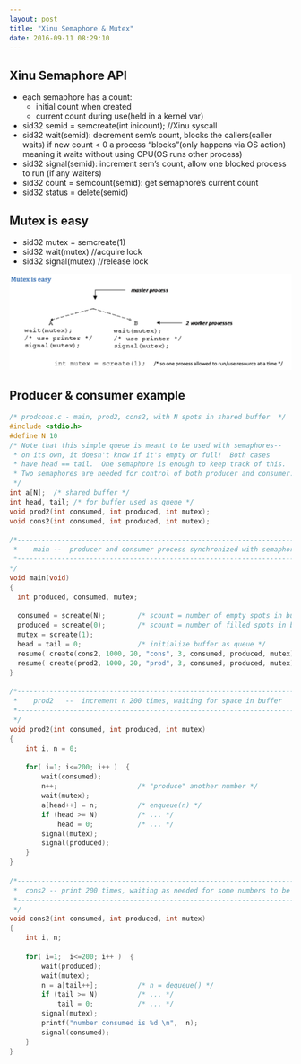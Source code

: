 ```yaml
---
layout: post
title: "Xinu Semaphore & Mutex"
date: 2016-09-11 08:29:10
---
```


## Xinu Semaphore API

* each semaphore has a count:
  * initial count when created
  * current count during use(held in a kernel var)
* sid32 semid = semcreate(int inicount); //Xinu syscall
* sid32 wait(semid): decrement sem’s count, blocks the callers(caller waits) if new count < 0 a process “blocks”(only happens via OS action) meaning it waits without using CPU(OS runs other process)
* sid32 signal(semid): increment sem’s count, allow one blocked process to run (if any waiters)
* sid32 count = semcount(semid): get semaphore’s current count
* sid32 status = delete(semid)

## Mutex is easy

* sid32 mutex = semcreate(1)
* sid32 wait(mutex) //acquire lock
* sid32 signal(mutex) //release lock

[<img src="images/xinu/mutex.png">](images/xinu/mutex.png)

## Producer & consumer example

```c
/* prodcons.c - main, prod2, cons2, with N spots in shared buffer  */
#include <stdio.h>
#define N 10
/* Note that this simple queue is meant to be used with semaphores--
 * on its own, it doesn't know if it's empty or full!  Both cases
 * have head == tail.  One semaphore is enough to keep track of this.
 * Two semaphores are needed for control of both producer and consumer.
 */
int a[N];  /* shared buffer */
int head, tail; /* for buffer used as queue */
void prod2(int consumed, int produced, int mutex);
void cons2(int consumed, int produced, int mutex);
 
/*--------------------------------------------------------------------------
 *    main --  producer and consumer process synchronized with semaphores
 *--------------------------------------------------------------------------
*/
void main(void)
{
  int produced, consumed, mutex;
 
  consumed = screate(N);        /* scount = number of empty spots in buffer */
  produced = screate(0);        /* scount = number of filled spots in buffer */
  mutex = screate(1);
  head = tail = 0;              /* initialize buffer as queue */
  resume( create(cons2, 1000, 20, "cons", 3, consumed, produced, mutex));
  resume( create(prod2, 1000, 20, "prod", 3, consumed, produced, mutex));
}
 
/*----------------------------------------------------------------------------
 *    prod2   --  increment n 200 times, waiting for space in buffer
 *----------------------------------------------------------------------------
 */
void prod2(int consumed, int produced, int mutex)
{
    int i, n = 0;
 
    for( i=1; i<=200; i++ )  {
        wait(consumed);
        n++;                    /* "produce" another number */
        wait(mutex);
        a[head++] = n;          /* enqueue(n) */
        if (head >= N)          /* ... */
            head = 0;           /* ... */
        signal(mutex);
        signal(produced);
    }
}
 
/*----------------------------------------------------------------------------
 *  cons2 -- print 200 times, waiting as needed for some numbers to be produced
 *----------------------------------------------------------------------------
 */
void cons2(int consumed, int produced, int mutex)
{
    int i, n;
 
    for( i=1;  i<=200; i++ )  {
        wait(produced);
        wait(mutex);
        n = a[tail++];          /* n = dequeue() */
        if (tail >= N)          /* ... */
            tail = 0;           /* ... */
        signal(mutex);
        printf("number consumed is %d \n",  n);
        signal(consumed);
    }
}
```
